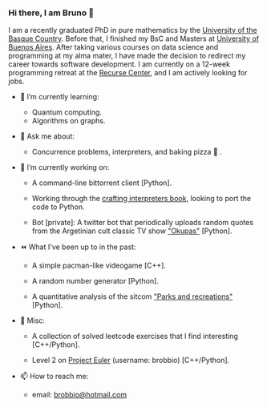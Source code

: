 ### Hi there, I am Bruno 👋

<!--
**brobbio/brobbio** is a ✨ _special_ ✨ repository because its `README.md` (this file) appears on your GitHub profile.

Here are some ideas to get you started:

- 🔭 I’m currently working on ...
- 🌱 I’m currently learning ...
- 👯 I’m looking to collaborate on ...
- 🤔 I’m looking for help with ...
- 💬 Ask me about ...
- 📫 How to reach me: ...
- 😄 Pronouns: ...
- ⚡ Fun fact: ...
-->

I am a recently graduated PhD in pure mathematics by the [University of the Basque Country](https://www.ehu.eus/en/en-home). Before that, I finished my BsC and Masters at [University of Buenos Aires](https://exactas.uba.ar/). After taking various courses on data science and programming at my alma mater, I have made the decision to redirect my career towards software development. I am currently on a 12-week programming retreat at the [Recurse Center](www.recurse.com), and I am actively looking for jobs.

- 🌱 I’m currently learning:

     - Quantum computing. 
     - Algorithms on graphs.

- 💬 Ask me about:

     - Concurrence problems, interpreters, and baking pizza :pizza: .

- 🔭 I’m currently working on:

     - A command-line bittorrent client [Python].

     - Working through the [crafting interpreters book](https://craftinginterpreters.com/), looking to port the code to Python.

     - Bot [private]: A twitter bot that periodically uploads random quotes from the Argetinian cult classic TV show ["Okupas"](https://www.imdb.com/title/tt0289649/) [Python]. 

- :rewind: What I've been up to in the past:

     - A simple pacman-like videogame [C++].

     - A random number generator [Python].

     - A quantitative analysis of the sitcom ["Parks and recreations"](https://www.imdb.com/title/tt1266020/) [Python].

- :bread: Misc:

     - A collection of solved leetcode exercises that I find interesting [C++/Python].
     
     - Level 2 on [Project Euler](https://projecteuler.net/about) (username: brobbio) [C++/Python].

- 📫 How to reach me: 
     
     - email: brobbio@hotmail.com     

